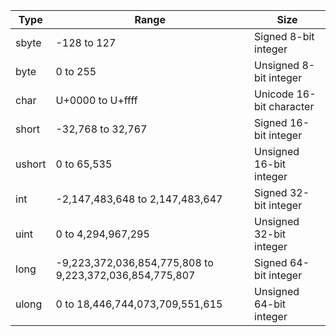 | Type   | Range                                                   | Size                     |
|--------|---------------------------------------------------------|--------------------------|
| sbyte  | -128 to 127                                             | Signed 8-bit integer     |
| byte   | 0 to 255                                                | Unsigned 8-bit integer   |
| char   | U+0000 to U+ffff                                        | Unicode 16-bit character |
| short  | -32,768 to 32,767                                       | Signed 16-bit integer    |
| ushort | 0 to 65,535                                             | Unsigned 16-bit integer  |
| int    | -2,147,483,648 to 2,147,483,647                         | Signed 32-bit integer    |
| uint   | 0 to 4,294,967,295                                      | Unsigned 32-bit integer  |
| long   | -9,223,372,036,854,775,808 to 9,223,372,036,854,775,807 | Signed 64-bit integer    |
| ulong  | 0 to 18,446,744,073,709,551,615                         | Unsigned 64-bit integer  |
